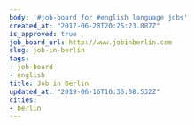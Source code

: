 ```yaml
---
body: '#job-board for #english language jobs'
created_at: "2017-06-28T20:25:23.887Z"
is_approved: true
job_board_url: http://www.jobinberlin.com
slug: job-in-berlin
tags:
- job-board
- english
title: Job in Berlin
updated_at: "2019-06-16T10:36:08.532Z"
cities:
- berlin
---
```

